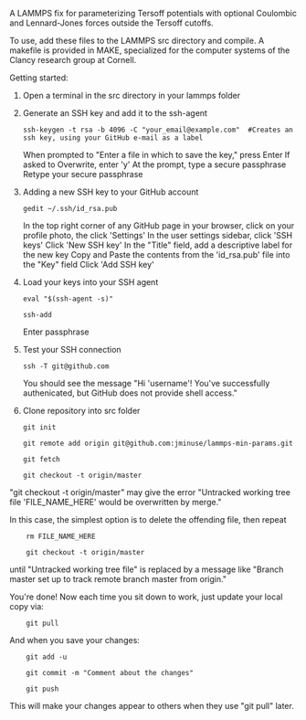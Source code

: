 A LAMMPS fix for parameterizing Tersoff potentials with optional Coulombic and Lennard-Jones forces outside the Tersoff cutoffs. 

To use, add these files to the LAMMPS src directory and compile. A makefile is provided in MAKE, specialized for the computer systems of the Clancy research group at Cornell. 

Getting started:

1.	Open a terminal in the src directory in your lammps folder

2.	Generate an SSH key and add it to the ssh-agent

		ssh-keygen -t rsa -b 4096 -C "your_email@example.com"  #Creates an ssh key, using your GitHub e-mail as a label
		
	When prompted to "Enter a file in which to save the key," press Enter
	If asked to Overwrite, enter 'y'
	At the prompt, type a secure passphrase
	Retype your secure passphrase
	
3.	Adding a new SSH key to your GitHub account

		gedit ~/.ssh/id_rsa.pub
	
	In the top right corner of any GitHub page in your browser, click on your profile photo, the click 'Settings'
	In the user settings sidebar, click 'SSH keys'
	Click 'New SSH key'
	In the "Title" field, add a descriptive label for the new key
	Copy and Paste the contents from the 'id_rsa.pub' file into the "Key" field
	Click 'Add SSH key'
	
4.	Load your keys into your SSH agent
	
		eval "$(ssh-agent -s)"
		
		ssh-add
		
	Enter passphrase
	
5.	Test your SSH connection

		ssh -T git@github.com
		
	You should see the message "Hi 'username'! You've successfully authenicated, but GitHub does not provide shell access."

6.	Clone repository into src folder
	
		git init
		
		git remote add origin git@github.com:jminuse/lammps-min-params.git
		
		git fetch
		
		git checkout -t origin/master

"git checkout -t origin/master" may give the error "Untracked working tree file 'FILE_NAME_HERE' would be overwritten by merge."

In this case, the simplest option is to delete the offending file, then repeat

		rm FILE_NAME_HERE

		git checkout -t origin/master 

until "Untracked working tree file" is replaced by a message like "Branch master set up to track remote branch master from origin."

You're done! Now each time you sit down to work, just update your local copy via:

		git pull

And when you save your changes:

		git add -u

		git commit -m "Comment about the changes"

		git push

This will make your changes appear to others when they use "git pull" later.

